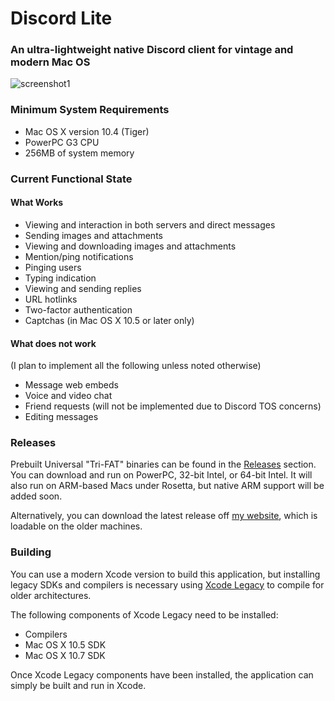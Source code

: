 # Discord Lite

### An ultra-lightweight native Discord client for vintage and modern Mac OS

![screenshot1](https://raw.githubusercontent.com/dosdude1/discord-lite/master/res/screenshot1.png)

### Minimum System Requirements

- Mac OS X version 10.4 (Tiger)
- PowerPC G3 CPU
- 256MB of system memory


### Current Functional State

#### What Works

- Viewing and interaction in both servers and direct messages
- Sending images and attachments
- Viewing and downloading images and attachments
- Mention/ping notifications
- Pinging users
- Typing indication
- Viewing and sending replies
- URL hotlinks
- Two-factor authentication
- Captchas (in Mac OS X 10.5 or later only)


#### What does not work

(I plan to implement all the following unless noted otherwise)

- Message web embeds
- Voice and video chat
- Friend requests (will not be implemented due to Discord TOS concerns)
- Editing messages


### Releases

Prebuilt Universal "Tri-FAT" binaries can be found in the [Releases](https://github.com/dosdude1/discord-lite/releases) section. You can download and run on PowerPC, 32-bit Intel, or 64-bit Intel. It will also run on ARM-based Macs under Rosetta, but native ARM support will be added soon.

Alternatively, you can download the latest release off [my website](http://dosdude1.com/apps/Discord%20Lite.dmg), which is loadable on the older machines.


### Building

You can use a modern Xcode version to build this application, but installing legacy SDKs and compilers is necessary using [Xcode Legacy](https://github.com/devernay/xcodelegacy) to compile for older architectures.

The following components of Xcode Legacy need to be installed:

- Compilers
- Mac OS X 10.5 SDK
- Mac OS X 10.7 SDK

Once Xcode Legacy components have been installed, the application can simply be built and run in Xcode.
